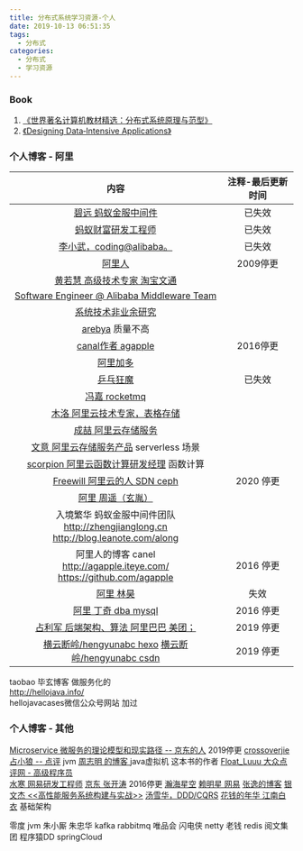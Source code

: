```yaml
---
title: 分布式系统学习资源-个人
date: 2019-10-13 06:51:35
tags:
  - 分布式
categories: 
  - 分布式
  - 学习资源
---
```

<p></p>
<!-- more -->

### Book
1. [《世界著名计算机教材精选：分布式系统原理与范型》](https://item.jd.com/10079452.html)
2. [《Designing Data‑Intensive Applications》](http://www.antonfagerberg.com/files/intensive.pdf)


### 个人博客 - 阿里 

内容 | 注释-最后更新时间
:-:  |  :-:
[碧远 蚂蚁金服中间件](http://leaver.me/)  | 已失效
[蚂蚁财富研发工程师](http://monkeyhorse.cn/)  | 已失效
[李小武，coding@alibaba。](http://blog.lichengwu.cn/) |  已失效
[阿里人](http://www.blogjava.net/BlueDavy/)  | 2009停更
[黄若慧 高级技术专家 淘宝文通](http://blog.zephyrleaves.net/) | 
[Software Engineer @ Alibaba Middleware Team](https://www.sczyh30.com/) |   
[系统技术非业余研究](http://blog.yufeng.info/)   |
[arebya](http://arebya.com/) 质量不高 |
[canal作者 agapple](https://agapple.iteye.com/) |  2016停更
[阿里加多](https://www.jianshu.com/u/b230a86fb7ad) |
[乒乓狂魔](https://yq.aliyun.com/users/6bmpl5rdwpqu4) |  已失效
[冯嘉 rocketmq](https://yq.aliyun.com/users/ejn34jbxf5evs) |
[木洛 阿里云技术专家，表格存储](https://yq.aliyun.com/users/jwbhxydfk6qyi/article) |
[成喆 阿里云存储服务](https://yq.aliyun.com/users/u3vivzisyg2pc/) |
[文意 阿里云存储服务产品](https://yq.aliyun.com/users/zh5kxxfngqw2m)  serverless 场景 |
[scorpion 阿里云函数计算研发经理](https://yq.aliyun.com/users/fbt6ovijrs2zi) 函数计算 |
[Freewill 阿里云的人 SDN ceph](https://www.cnblogs.com/bodhitree/default.html) |  2020 停更
[阿里  周遥（玄胤）](http://www.seflerzhou.net) |
入境繁华  蚂蚁金服中间件团队 <br> http://zhengjianglong.cn <br> http://blog.leanote.com/along |  
阿里人的博客 canel <br> http://agapple.iteye.com/ <br>  https://github.com/agapple   |  2016 停更
[阿里 林昊](http://bluedavy.me/)     |  失效
[阿里 丁奇 dba mysql](https://dinglin.iteye.com/) |  2016 停更 
[占利军   后端架构、算法  阿里巴巴 美团；](http://www.cnblogs.com/LBSer/)    | 2019 停更
[横云断岭/hengyunabc hexo](http://hengyunabc.github.io/)  [横云断岭/hengyunabc csdn](https://blog.csdn.net/hengyunabc) | 2019 停更

taobao   毕玄博客   做服务化的  
http://hellojava.info/  
hellojavacases微信公众号网站  加过  

### 个人博客 - 其他
[Microservice 微服务的理论模型和现实路径 -- 京东的人](http://blog.csdn.net/mindfloating/article/details/51221780)  2019停更
[crossoverjie](https://crossoverjie.top/)
[占小狼 -- 点评](http://www.jianshu.com/u/90ab66c248e6) jvm
[周志明 的博客 ](http://icyfenix.iteye.com/)  java虚拟机  这本书的作者
[Float_Luuu  大众点评网 - 高级程序员](http://my.oschina.net/andylucc/home)  
[水寒  网易研发工程师](https://www.cnblogs.com/java-zhao/)
[京东 张开涛](https://jinnianshilongnian.iteye.com/)  2016停更
[瀚海星空](http://abloz.com/)
[赖明星  网易](http://mingxinglai.com/)
[张逸的博客](https://www.cnblogs.com/wayfarer/default.html)
[银文杰 <<高性能服务系统构建与实战>>](https://blog.csdn.net/yinwenjie/article/list/1?)
[汤雪华，DDD/CQRS](http://www.cnblogs.com/netfocus/)
[花钱的年华 江南白衣]()  基础架构


零度 jvm
朱小厮 朱忠华 kafka rabbitmq 唯品会
闪电侠 netty 
老钱 redis 阅文集团
程序猿DD springCloud

